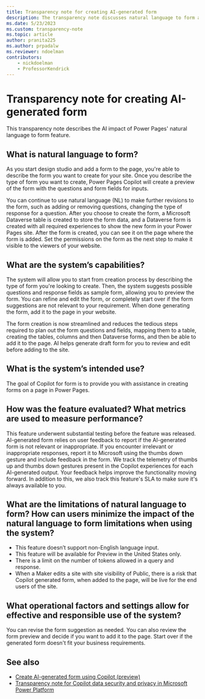 ```yaml
---
title: Transparency note for creating AI-generated form
description: The transparency note discusses natural language to form and the key considerations for making use of this technology responsibly.
ms.date: 5/23/2023
ms.custom: transparency-note
ms.topic: article
author: pranita225
ms.author: prpadalw
ms.reviewer: ndoelman
contributors:
    - nickdoelman
    - ProfessorKendrick
---
```


# Transparency note for creating AI-generated form

This transparency note describes the AI impact of Power Pages' natural language to form feature.

## What is natural language to form?

As you start design studio and add a form to the page, you're able to describe the form you want to create for your site. Once you describe the type of form you want to create, Power Pages Copilot will create a preview of the form with the questions and form fields for inputs.

You can continue to use natural language (NL) to make further revisions to the form, such as adding or removing questions, changing the type of response for a question. After you choose to create the form, a Microsoft Dataverse table is created to store the form data, and a Dataverse form is created with all required experiences to show the new form in your Power Pages site. After the form is created, you can see it on the page where the form is added. Set the permissions on the form as the next step to make it visible to the viewers of your website.

## What are the system’s capabilities?

The system will allow you to start from creation process by describing the type of form you're looking to create. Then, the system suggests possible questions and response fields as sample form, allowing you to preview the form. You can refine and edit the form, or completely start over if the form suggestions are not relevant to your requirement. When done generating the form, add it to the page in your website.

The form creation is now streamlined and reduces the tedious steps required to plan out the form questions and fields, mapping them to a table, creating the tables, columns and then Dataverse forms, and then be able to add it to the page. AI helps generate draft form for you to review and edit before adding to the site.

## What is the system’s intended use?

The goal of Copilot for form is to provide you with assistance in creating forms on a page in Power Pages.

## How was the feature evaluated? What metrics are used to measure performance?

This feature underwent substantial testing before the feature was released. AI-generated form relies on user feedback to report if the AI-generated form is not relevant or inappropriate. If you encounter irrelevant or inappropriate responses, report it to Microsoft using the thumbs down gesture and include feedback in the form. We track the telemetry of thumbs up and thumbs down gestures present in the Copilot experiences for each AI-generated output. Your feedback helps improve the functionality moving forward. In addition to this, we also track this feature's SLA to make sure it's always available to you.

## What are the limitations of natural language to form? How can users minimize the impact of the natural language to form limitations when using the system?

- This feature doesn’t support non-English language input.
- This feature will be available for Preview in the United States only.
- There is a limit on the number of tokens allowed in a query and response.
- When a Maker edits a site with site visibility of Public, there is a risk that Copilot generated form, when added to the page, will be live for the end users of the site.

## What operational factors and settings allow for effective and responsible use of the system?

You can revise the form suggestion as needed. You can also review the form preview and decide if you want to add it to the page. Start over if the generated form doesn't fit your business requirements.

## See also

- [Create AI-generated form using Copilot (preview)](getting-started/add-form-copilot.md)
- [Transparency note for Copilot data security and privacy in Microsoft Power Platform](/power-platform/transparency-note-copilot-data-security-privacy)